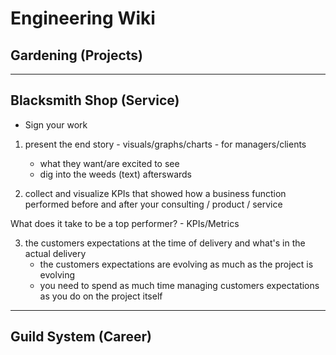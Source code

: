 # Engineering Wiki

## Gardening (Projects)


---
## Blacksmith Shop (Service)
- Sign your work

1. present the end story - visuals/graphs/charts - for managers/clients
    - what they want/are excited to see
    - dig into the weeds (text) afterswards


2. collect and visualize KPIs that showed how a business function performed before and after
your consulting / product / service

What does it take to be a top performer? - KPIs/Metrics


3. the customers expectations at the time of delivery and what's in the actual delivery
    - the customers expectations are evolving as much as the project is evolving
    - you need to spend as much time managing customers expectations as you do on the project
      itself


---
## Guild System (Career)

